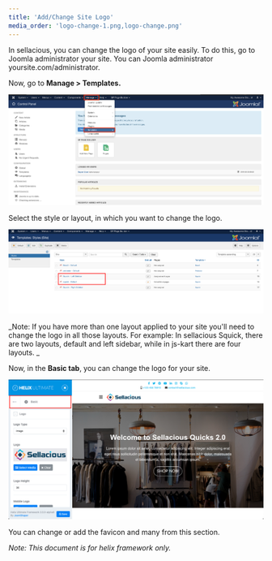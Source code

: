 ```yaml
---
title: 'Add/Change Site Logo'
media_order: 'logo-change-1.png,logo-change.png'
---
```


In sellacious, you can change the logo of your site easily. To do this, go to Joomla administrator your site. You can Joomla administrator yoursite.com/administrator.

Now, go to **Manage > Templates.**

![](logo-change-1.png)

Select the style or layout, in which you want to change the logo.

![](logo-change.png)

_Note: If you have more than one layout applied to your site you'll need to change the logo in all those layouts.
For example: In sellacious Squick, there are two layouts, default and left sidebar, while in js-kart there are four layouts. _

Now, in the **Basic tab**, you can change the logo for your site.

![](Screenshot%202020-05-23%20at%204.46.13%20PM.png)

You can change or add the favicon and many from this section.

_Note: This document is for helix framework only._